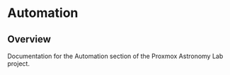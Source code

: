 # Automation

## Overview

Documentation for the Automation section of the Proxmox Astronomy Lab project.

